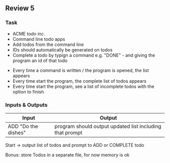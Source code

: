 ## Review 5

### Task

* ACME todo inc.
* Command line todo apps
* Add todos from the command line 
* IDs should automatically be generated on todos
* Complete a todo by typign a command e.g. "DONE" - and giving the program an id of that todo

- Every time a command is written / the program is opened, the list appears
- Every time start the program, the complete list of todos appears
- Every time start the program, see a list of incomplete todos with the option to finish

### Inputs & Outputs

| Input              | Output               |
| ------------------ | -------------------- |
| ADD "Do the dishes" | program should output updated list including that prompt |

Start -> output list of todos and prompt to ADD or COMPLETE todo

Bonus: store Todos in a separate file, for now memory is ok

